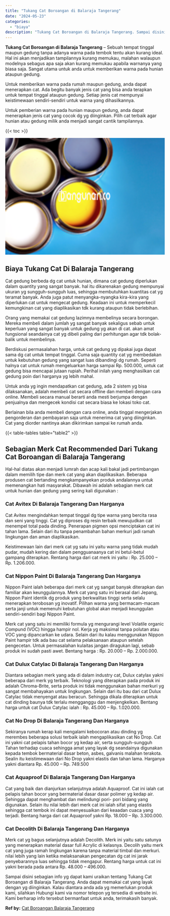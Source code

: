 ```yaml
---
title: "Tukang Cat Boroangan di Balaraja Tangerang"
date: "2024-05-23"
categories: 
  - "biaya"
description: "Tukang Cat Boroangan di Balaraja Tangerang. Sampai disini sebagian info yg dapat kami uraikan tentang Tukang Cat Boroangan di Balaraja Tangerang. Anda dapat..."
---
```


**Tukang Cat Boroangan di Balaraja Tangerang** – Sebuah tempat tinggal maupun gedung tanpa adanya warna pada tembok tentu akan kurang ideal. Hal ini akan menjadikan tampilannya kurang memukau, malahan walaupun modelnya sebagus apa saja akan kurang memukau apabila warnanya yang biasa saja. Sangat utama untuk anda untuk memberikan warna pada hunian ataupun gedung.

Untuk memberikan warna pada rumah maupun gedung, anda dapat menerapkan cat. Ada begitu banyak jenis cat yang bisa anda terapkan untuk tempat tinggal ataupun gedung. Setiap jenis cat mempunyai keistimewaan sendiri-sendiri untuk warna yang dihasilkannya.

Untuk pemberian warna pada hunian maupun gedung, anda dapat menerapkan jenis cat yang cocok dg yg diinginkan. Pilih cat terbaik agar hunian atau gedung milik anda menjadi sangat cantik tampilannya.

{{< toc >}}

![Tukang Cat Boroangan di Balaraja Tangerang](/images/jasa-cat-murah37.png)

## Biaya Tukang Cat Di Balaraja Tangerang

Cat gedung berbeda dg cat untuk hunian, dimana cat gedung diperlukan dalam quantity yang sangat banyak. hal itu dikarenakan gedung mempunyai ukuran yg sungguh-sungguh luas, sehingga membutuhkan kuantitas cat yg teramat banyak. Anda juga patut menyangka-nyangka kira-kira yang diperlukan cat untuk mengecat gedung. Keadaan ini untuk memperkecil kemungkinan cat yang diaplikasikan tdk kurang ataupun tidak berlebihan.

Orang yang memakai cat gedung lazimnya membelinya secara borongan. Mereka membeli dalam jumlah yg sangat banyak sekaligus sebab untuk keperluan yang sangat banyak untuk gedung yg akan di cat. akan amat fungsional seandainya cat yg dibeli paling dari perhitungan agar tdk bolak-balik untuk membelinya.

Berdiskusi permasalahan harga, untuk cat gedung yg dipakai juga dapat sama dg cat untuk tempat tinggal. Cuma saja quantity cat yg membedakan untuk kebutuhan gedung yang sangat luas dibandingi dg rumah. Seperti halnya cat untuk rumah mengeluarkan harga sampai Rp. 500.000, untuk cat gedung bisa mencapai jutaan rupiah. Perihal inilah yang menghasilkan cat gedung poin dari harganya yg lebih mahal.

Untuk anda yg ingin mendapatkan cat gedung, ada 2 sistem yg bisa dilaksanakan, adalah membeli cat secara offline dan membeli dengan cara online. Membeli secara manual berarti anda mesti berjumpa dengan penjualnya dan mengecek kondisi cat secara biasa ke lokasi toko cat.

Berlainan bila anda membeli dengan cara online, anda tinggal mengerjakan pengorderan dan pembayaran saja untuk menerima cat yang diinginkan. Cat yang diorder nantinya akan dikirimkan sampai ke rumah anda.

{{< table-tables table="table2" >}}

## Sebagian Merk Cat Recommended Dari Tukang Cat Boroangan di Balaraja Tangerang

Hal-hal diatas akan menjadi lumrah dan acap kali bakal jadi pertimbangan dalam memilih tipe dan merk cat yang akan diaplikasikan. Beberapa produsen cat bertanding mengkampanyekan produk andalannya untuk memenangkan hati masyarakat. Dibawah ini adalah sebagian merk cat untuk hunian dan gedung yang sering kali digunakan :

### Cat Avitex Di Balaraja Tangerang Dan Harganya

Cat Avitex mengindahkan tempat tinggal dg tipe warna yang bercita rasa dan seni yang tinggi. Cat yg diproses dg resin terbaik mewujudkan cat menempel total pada dinding. Penerapan pigmen opsi menciptakan cat ini tahan lama. Selain dari itu tanpa penambahan bahan merkuri jadi ramah lingkungan dan aman diaplikasikan.

Keistimewaan lain dari merk cat yg satu ini yaitu warna yang tidak mudah pudar, mudah kering dan dalam pengguanaanya cat ini betul-betul gampang diterapkan. Rentang harga dari cat merk ini yaitu : Rp. 25.000 – Rp. 1.206.000.

### Cat Nippon Paint Di Balaraja Tangerang Dan Harganya

Nippon Paint ialah beberapa dari merk cat yg sangat banyak diterapkan dan familiar akan keunggulannya. Merk cat yang satu ini berasal dari Jepang, Nippon Paint identik dg produk yang berkwalitas tinggi serta selalu menerapkan terobosan yg inovatif. Pilihan warna yang bermacam-macam serta janji untuk memenuhi kebutuhan global akan menjadi keunggulan sendiri-sendiri bagi Nippon Paint.

Merk cat yang satu ini memiliki formula yg mengurangi level Volatile organic Compund (VOC) hingga hampir nol. Kerja yg maksimal tanpa polutan atau VOC yang dipancarkan ke udara. Selain dari itu kalau menggunakan Nippon Paint hampir tdk ada bau cat selama pelaksanaan ataupun setelah pengecetan. Untuk permasalahan kulaitas jangan diragukan lagi, sebab produk ini sudah pasti awet. Bentang harga : Rp. 20.000 – Rp. 2.000.000.

### Cat Dulux Catylac Di Balaraja Tangerang Dan Harganya

Diantara sebagian merk yang ada di dalam industry cat, Dulux catylax yakni beberapa dari merk yg terbaik. Teknologi yang diterapkan pada produk ini adalah Chroma-Brite, serta produk ini tidak menggunakan bahan merkuri yg sangat membahayakan untuk lingkungan. Selain dari itu bau dari cat Dulux Catylac tidak menyengat atau beracun. Sehingga dikala diterapkan untuk cat dinding baunya tdk terlalu mengganggu dan menjengkelkan. Bentang harga untuk cat Dulux Catylac ialah : Rp. 45.000 – Rp. 1.020.000.

### Cat No Drop Di Balaraja Tangerang Dan Harganya

Sekiranya rumah kerap kali mengalami kebocoran atau dinding yg merembes beberapa solusi terbaik ialah mengaplikasikan cat No Drop. Cat ini yakni cat pelapis tahan bocor yg kedap air, serta sungguh-sungguh Tahan terhadap cuaca sehingga amat yang layak dg seandainya digunakan kepada tembok bermaterial dasar beton, asbes, galvanis malahan terakota. Sealin itu keistimewaan dari No Drop yakni elastis dan tahan lama. Harganya yakni diantara Rp. 45.000 – Rp. 749.500

### Cat Aquaproof Di Balaraja Tangerang Dan Harganya

Cat yang baik dan dianjurkan selanjutnya adalah Aquaproof. Cat ini ialah cat pelapis tahan bocor yang bermaterial dasar dasar polimer yg kedap air. Sehingga dapat menghambat dan melindungi pori- pori bidang yang digunakan. Selain itu nilai lebih dari merk cat ini ialah sifat yang elastis sehingga cat tembok ini dapat menyesuaikan dari keaadan cuaca yang terjadi. Bentang harga dari cat Aquaproof yakni Rp. 18.000 – Rp. 3.300.000.

### Cat Decolith Di Balaraja Tangerang Dan Harganya

Merk cat yg bagus selanjutnya adalah Decolith. Merk ini yaitu satu satunya yang menerapkan material dasar full Acrylic di kelasnya. Decolih yaitu merk cat yang juga ramah lingkungan karena tanpa material timbal dan merkuri. nilai lebih yang lain ketika melaksanakan pengecatan dg cat ini jarak penyebarannya luas sehingga tidak mengapur. Rentang harga untuk cat ini yakni berada pada antara Rp. 48.000 – 496.000.

Sampai disini sebagian info yg dapat kami uraikan tentang Tukang Cat Boroangan di Balaraja Tangerang. Anda dapat memakai cat yang layak dengan yg diinginkan. Kalau diantara anda ada yg memerlukan produk kami, silahkan Hubungi kami via nomor telepon yg tersedia di website ini. Kami berharap info tersebut bermanfaat untuk anda, terimakasih banyak.

**Ref by:** [Cat Boroangan Balaraja Tangerang](https://id.wikipedia.org/wiki/Cat)
